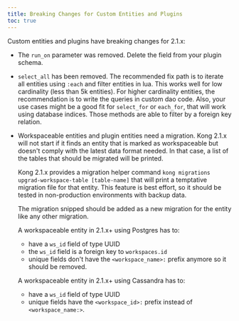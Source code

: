 ```yaml
---
title: Breaking Changes for Custom Entities and Plugins
toc: true
---
```


Custom entities and plugins have breaking changes for 2.1.x:
  - The `run_on` parameter was removed. Delete the field from your
    plugin schema.

  - `select_all` has been removed. The recommended fix path is to
    iterate all entities using `:each` and filter entities in
    lua. This works well for low cardinality (less than 5k
    entities). For higher cardinality entities, the recommendation is
    to write the queries in custom dao code. Also, your use cases
    might be a good fit for `select_for` or `each_for`, that will work
    using database indices. Those methods are able to filter by a
    foreign key relation.

  - Workspaceable entities and plugin entities need a migration. Kong
    2.1.x will not start if it finds an entity that is marked as
    workspaceable but doesn't comply with the latest data format
    needed. In that case, a list of the tables that should be migrated
    will be printed.

    Kong 2.1.x provides a migration helper command `kong migrations
    upgrad-workspace-table [table-name]` that will print a temptative
    migration file for that entity. This feature is best effort, so it
    should be tested in non-production environments with backup data.

    The migration snipped should be added as a new migration for the
    entity like any other migration.


    A workspaceable entity in 2.1.x+ using Postgres has to:
    - have a `ws_id` field of type UUID
    - the `ws_id` field is a foreign key to `workspaces.id`
    - unique fields don't have the `<workspace_name>:` prefix
          anymore so it should be removed.

    A workspaceable entity in 2.1.x+ using Cassandra has to:
    - have a `ws_id` field of type UUID
    - unique fields have the `<workspace_id>:` prefix
        instead of `<workspace_name:>`.
